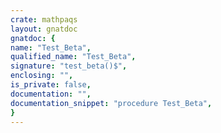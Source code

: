 ```yaml
---
crate: mathpaqs
layout: gnatdoc
gnatdoc: {
name: "Test_Beta",
qualified_name: "Test_Beta",
signature: "test_beta()$",
enclosing: "",
is_private: false,
documentation: "",
documentation_snippet: "procedure Test_Beta",
}
---
```

